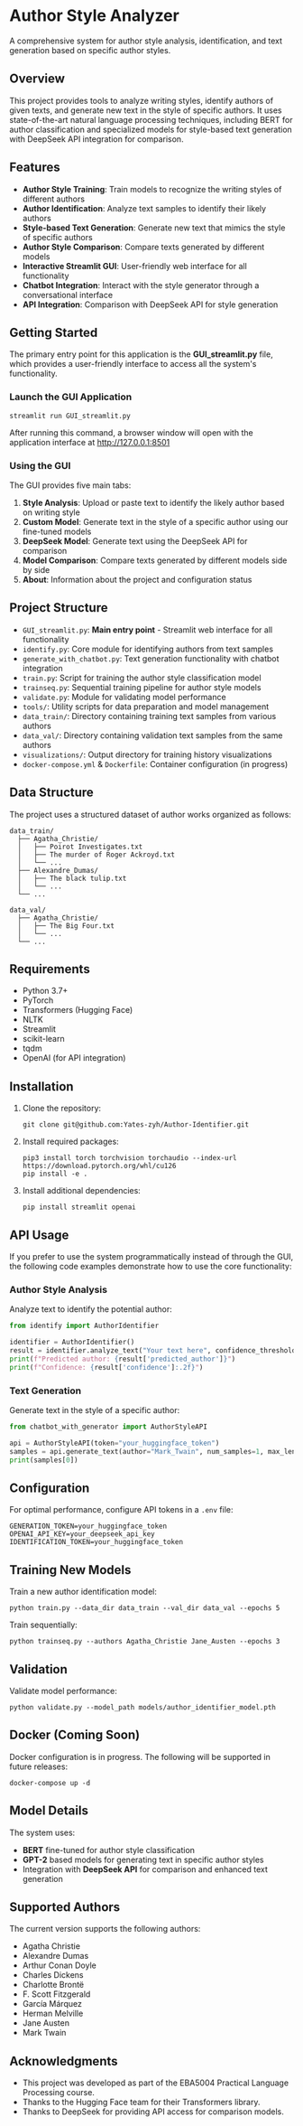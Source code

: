 # Author Style Analyzer

A comprehensive system for author style analysis, identification, and text generation based on specific author styles.

## Overview

This project provides tools to analyze writing styles, identify authors of given texts, and generate new text in the style of specific authors. It uses state-of-the-art natural language processing techniques, including BERT for author classification and specialized models for style-based text generation with DeepSeek API integration for comparison.

## Features

- **Author Style Training**: Train models to recognize the writing styles of different authors
- **Author Identification**: Analyze text samples to identify their likely authors
- **Style-based Text Generation**: Generate new text that mimics the style of specific authors
- **Author Style Comparison**: Compare texts generated by different models
- **Interactive Streamlit GUI**: User-friendly web interface for all functionality
- **Chatbot Integration**: Interact with the style generator through a conversational interface
- **API Integration**: Comparison with DeepSeek API for style generation

## Getting Started

The primary entry point for this application is the **GUI_streamlit.py** file, which provides a user-friendly interface to access all the system's functionality.

### Launch the GUI Application

```
streamlit run GUI_streamlit.py
```

After running this command, a browser window will open with the application interface at http://127.0.0.1:8501

### Using the GUI

The GUI provides five main tabs:

1. **Style Analysis**: Upload or paste text to identify the likely author based on writing style
2. **Custom Model**: Generate text in the style of a specific author using our fine-tuned models
3. **DeepSeek Model**: Generate text using the DeepSeek API for comparison
4. **Model Comparison**: Compare texts generated by different models side by side
5. **About**: Information about the project and configuration status

## Project Structure

- `GUI_streamlit.py`: **Main entry point** - Streamlit web interface for all functionality
- `identify.py`: Core module for identifying authors from text samples
- `generate_with_chatbot.py`: Text generation functionality with chatbot integration
- `train.py`: Script for training the author style classification model
- `trainseq.py`: Sequential training pipeline for author style models
- `validate.py`: Module for validating model performance
- `tools/`: Utility scripts for data preparation and model management
- `data_train/`: Directory containing training text samples from various authors
- `data_val/`: Directory containing validation text samples from the same authors
- `visualizations/`: Output directory for training history visualizations
- `docker-compose.yml` & `Dockerfile`: Container configuration (in progress)

## Data Structure

The project uses a structured dataset of author works organized as follows:

```
data_train/
  ├── Agatha_Christie/
  │   ├── Poirot Investigates.txt
  │   ├── The murder of Roger Ackroyd.txt
  │   └── ...
  ├── Alexandre_Dumas/
  │   ├── The black tulip.txt
  │   └── ...
  └── ...

data_val/
  ├── Agatha_Christie/
  │   ├── The Big Four.txt
  │   └── ...
  └── ...
```

## Requirements

- Python 3.7+
- PyTorch
- Transformers (Hugging Face)
- NLTK
- Streamlit
- scikit-learn
- tqdm
- OpenAI (for API integration)

## Installation

1. Clone the repository:
   ```
   git clone git@github.com:Yates-zyh/Author-Identifier.git
   ```

2. Install required packages:
   ```
   pip3 install torch torchvision torchaudio --index-url https://download.pytorch.org/whl/cu126
   pip install -e .
   ```

3. Install additional dependencies:
   ```
   pip install streamlit openai
   ```

## API Usage

If you prefer to use the system programmatically instead of through the GUI, the following code examples demonstrate how to use the core functionality:

### Author Style Analysis

Analyze text to identify the potential author:

```python
from identify import AuthorIdentifier

identifier = AuthorIdentifier()
result = identifier.analyze_text("Your text here", confidence_threshold=0.6)
print(f"Predicted author: {result['predicted_author']}")
print(f"Confidence: {result['confidence']:.2f}")
```

### Text Generation

Generate text in the style of a specific author:

```python
from chatbot_with_generator import AuthorStyleAPI

api = AuthorStyleAPI(token="your_huggingface_token")
samples = api.generate_text(author="Mark_Twain", num_samples=1, max_length=200)
print(samples[0])
```

## Configuration

For optimal performance, configure API tokens in a `.env` file:

```
GENERATION_TOKEN=your_huggingface_token
OPENAI_API_KEY=your_deepseek_api_key
IDENTIFICATION_TOKEN=your_huggingface_token
```

## Training New Models

Train a new author identification model:

```
python train.py --data_dir data_train --val_dir data_val --epochs 5
```

Train sequentially:

```
python trainseq.py --authors Agatha_Christie Jane_Austen --epochs 3
```

## Validation

Validate model performance:

```
python validate.py --model_path models/author_identifier_model.pth
```

## Docker (Coming Soon)

Docker configuration is in progress. The following will be supported in future releases:

```
docker-compose up -d
```

## Model Details

The system uses:
- **BERT** fine-tuned for author style classification
- **GPT-2** based models for generating text in specific author styles
- Integration with **DeepSeek API** for comparison and enhanced text generation

## Supported Authors

The current version supports the following authors:
- Agatha Christie
- Alexandre Dumas
- Arthur Conan Doyle
- Charles Dickens
- Charlotte Brontë
- F. Scott Fitzgerald
- García Márquez
- Herman Melville
- Jane Austen
- Mark Twain

## Acknowledgments

- This project was developed as part of the EBA5004 Practical Language Processing course.
- Thanks to the Hugging Face team for their Transformers library.
- Thanks to DeepSeek for providing API access for comparison models.

